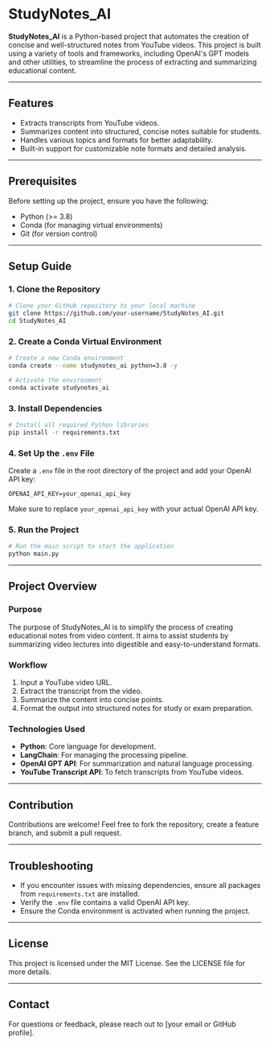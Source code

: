 # StudyNotes_AI

**StudyNotes_AI** is a Python-based project that automates the creation of concise and well-structured notes from YouTube videos. This project is built using a variety of tools and frameworks, including OpenAI's GPT models and other utilities, to streamline the process of extracting and summarizing educational content.

---

## Features
- Extracts transcripts from YouTube videos.
- Summarizes content into structured, concise notes suitable for students.
- Handles various topics and formats for better adaptability.
- Built-in support for customizable note formats and detailed analysis.

---

## Prerequisites
Before setting up the project, ensure you have the following:
- Python (>= 3.8)
- Conda (for managing virtual environments)
- Git (for version control)

---

## Setup Guide

### 1. Clone the Repository
```bash
# Clone your GitHub repository to your local machine
git clone https://github.com/your-username/StudyNotes_AI.git
cd StudyNotes_AI
```

### 2. Create a Conda Virtual Environment
```bash
# Create a new Conda environment
conda create --name studynotes_ai python=3.8 -y

# Activate the environment
conda activate studynotes_ai
```

### 3. Install Dependencies
```bash
# Install all required Python libraries
pip install -r requirements.txt
```

### 4. Set Up the `.env` File
Create a `.env` file in the root directory of the project and add your OpenAI API key:
```plaintext
OPENAI_API_KEY=your_openai_api_key
```

Make sure to replace `your_openai_api_key` with your actual OpenAI API key.

### 5. Run the Project
```bash
# Run the main script to start the application
python main.py
```

---

## Project Overview

### Purpose
The purpose of StudyNotes_AI is to simplify the process of creating educational notes from video content. It aims to assist students by summarizing video lectures into digestible and easy-to-understand formats.

### Workflow
1. Input a YouTube video URL.
2. Extract the transcript from the video.
3. Summarize the content into concise points.
4. Format the output into structured notes for study or exam preparation.

### Technologies Used
- **Python**: Core language for development.
- **LangChain**: For managing the processing pipeline.
- **OpenAI GPT API**: For summarization and natural language processing.
- **YouTube Transcript API**: To fetch transcripts from YouTube videos.

---

## Contribution
Contributions are welcome! Feel free to fork the repository, create a feature branch, and submit a pull request.

---

## Troubleshooting
- If you encounter issues with missing dependencies, ensure all packages from `requirements.txt` are installed.
- Verify the `.env` file contains a valid OpenAI API key.
- Ensure the Conda environment is activated when running the project.

---

## License
This project is licensed under the MIT License. See the LICENSE file for more details.

---

## Contact
For questions or feedback, please reach out to [your email or GitHub profile].

